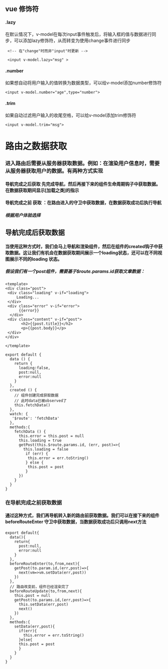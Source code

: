 ## vue 修饰符
#### .lazy
 在默认情况下，v-model在每次input事件触发后，将输入框的值与数据进行同步，可以添加lazy修饰符，从而转变为使用change事件进行同步
```
 <!-- 在"change"时而非"input"时更新 -->

 <input v-model.lazy="msg" >

```
#### .number
 如果想自动将用户输入的值转换为数据类型，可以给v-model添加number修饰符
 ```
 <input v-model.number="age",type="number">
 ```

#### .trim
如果自动过滤用户输入的收尾空格，可以给v-model添加trim修饰符
```
<input v-model.trim="msg">
```

# 路由之数据获取
### 进入路由后需要从服务器获取数据。例如：在渲染用户信息时，需要从服务器获取用户的数据。有两种方式实现
#### 导航完成之后获取 先完成导航，然后再接下来的组件生命周期钩子中获取数据。在数据获取期间显示[加载之类]的指示
#### 导航完成之前 获取 ：在路由进入的守卫中获取数据，在数据获取成功后执行导航
##### 根据用户体验选择
## 导航完成后获取数据
#### 当使用这种方式时，我们会马上导航和渲染组件，然后在组件的created钩子中获取数据。这让我们有机会在数据获取期间展示一个loading状态，还可以在不同视图展示不同的loading 状态。
##### 假设我们有一个post组件，需要基于$route.params.id获取文章数据：
```
<template>
<div class="post">
 <div class="loading" v-if="loading">
     Loading...
 </div>
 <div class="error" v-if="error">
      {{error}}
  </div>
 <div class="content" v-if="post">
       <h2>{{post.title}}</h2>
       <p>{{post.body}}</p>
 </div>
</div>

</template>
```
```
export default {
  data () {
    return {
      loading:false,
      post:null,
      error:null
    }
  },
  created () {
    // 组件创建完成获取数据
    // 此时data已被observed了
    this.fetchData()
  },
  watch: {
   '$route': 'fetchData'
  },
  methods:{
    fetchData () {
      this.error = this.post = null
      this.loading = true
      getPost(this.$route.params.id, (err, post)=>{
        this.loading = false
         if (err) {
          this.error = err.toString()
         } else {
          this.post = post
         }
      })
    }
  }
}
```
### 在导航完成之前获取数据
#### 通过这种方式，我们再导航转入新的路由前获取数据。我们可以在接下来的组件beforeRouteEnter 守卫中获取数据，当数据获取成功后只调用next方法
```
export default{
  data(){
    return{
      post:null,
      error:null
    }
  },
  beforeRouteEnter(to,from,next){
    getPost(to.param.id,(err,post)=>{
      next(vm=>vm.setData(err,post))
    })
  },
  // 路由改变前，组件已经渲染完了
  beforeRouteUpdate(to,from,next){
    this.post = null
    getPost(to.params.id,(err,post)=>{
      this.setData(err,post)
      next()
    })
  },
  methods:{
    setData(err,post){
      if(err){
        this.error = err.toString()
      }else{
      this.post = post
      }
    }
  }
}
```





















